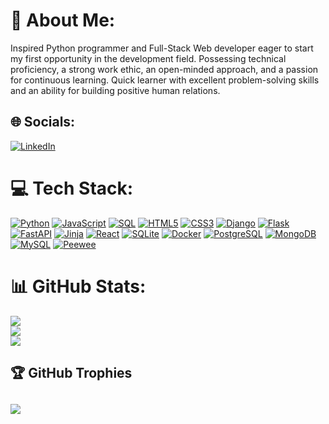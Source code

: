 # 💫 About Me:
Inspired Python programmer and Full-Stack Web developer eager to start my first opportunity in the development field. Possessing technical proficiency, a strong work ethic, an open-minded approach, and a passion for continuous learning. Quick learner with excellent problem-solving skills and an ability for building positive human relations.


## 🌐 Socials:
[![LinkedIn](https://img.shields.io/badge/LinkedIn-%230077B5.svg?style=for-the-badge&logo=linkedin&logoColor=white)](https://linkedin.com/in/sun-laria) 

# 💻 Tech Stack:
[![Python](https://img.shields.io/badge/python-3670A0?style=for-the-badge&logo=python&logoColor=ffdd54)](https://www.python.org/) [![JavaScript](https://img.shields.io/badge/javascript-%23323330.svg?style=for-the-badge&logo=javascript&logoColor=%23F7DF1E)](https://developer.mozilla.org/en-US/docs/Web/JavaScript) [![SQL](https://img.shields.io/badge/SQL-007ACC?style=for-the-badge&logo=icloud&logoColor=white)](https://developer.mozilla.org/en-US/docs/Glossary/SQL) [![HTML5](https://img.shields.io/badge/html5-%23E34F26.svg?style=for-the-badge&logo=html5&logoColor=white)](https://developer.mozilla.org/en-US/docs/Web/HTML) [![CSS3](https://img.shields.io/badge/css3-%231572B6.svg?style=for-the-badge&logo=css3&logoColor=white)](https://developer.mozilla.org/en-US/docs/Web/CSS)  [![Django](https://img.shields.io/badge/django-%23092E20.svg?style=for-the-badge&logo=django&logoColor=white)](https://www.djangoproject.com/) [![Flask](https://img.shields.io/badge/flask-%23000.svg?style=for-the-badge&logo=flask&logoColor=white)](https://flask.palletsprojects.com) [![FastAPI](https://img.shields.io/badge/FastAPI-005571?style=for-the-badge&logo=fastapi)](https://fastapi.tiangolo.com/) [![Jinja](https://img.shields.io/badge/jinja-white.svg?style=for-the-badge&logo=jinja&logoColor=black)](https://jinja.palletsprojects.com) [![React](https://img.shields.io/badge/react-%2320232a.svg?style=for-the-badge&logo=react&logoColor=%2361DAFB)](https://react.dev/) [![SQLite](https://img.shields.io/badge/sqlite-%2307405e.svg?style=for-the-badge&logo=sqlite&logoColor=white)](https://docs.python.org/3/library/sqlite3.html)
[![Docker](https://img.shields.io/badge/docker-%230db7ed.svg?style=for-the-badge&logo=docker&logoColor=white)](https://www.docker.com/) [![PostgreSQL](https://img.shields.io/badge/postgres-%23316192.svg?style=for-the-badge&logo=postgresql&logoColor=white)](https://www.postgresql.org/) [![MongoDB](https://img.shields.io/badge/MongoDB-%234ea94b.svg?style=for-the-badge&logo=mongodb&logoColor=white)](https://www.mongodb.com/) [![MySQL](https://img.shields.io/badge/mysql-%2300f.svg?style=for-the-badge&logo=mysql&logoColor=white)](https://www.mysql.com/) [![Peewee](https://img.shields.io/badge/Peewee-3670A0?style=for-the-badge&logo=python&logoColor=ffdd54)](http://docs.peewee-orm.com/en/latest/)


# 📊 GitHub Stats:
![](https://github-readme-stats.vercel.app/api?username=SunLaria&theme=default&hide_border=false&include_all_commits=false&count_private=false)<br/>
![](https://github-readme-streak-stats.herokuapp.com/?user=SunLaria&theme=default&hide_border=false)<br/>
![](https://github-readme-stats.vercel.app/api/top-langs/?username=SunLaria&theme=default&hide_border=false&include_all_commits=false&count_private=false&layout=compact)

## 🏆 GitHub Trophies
![](https://github-profile-trophy.vercel.app/?username=SunLaria&theme=flat&no-frame=true&no-bg=false&margin-w=4)
---
